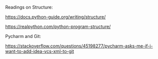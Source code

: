 Readings on Structure:

https://docs.python-guide.org/writing/structure/

https://realpython.com/python-program-structure/

Pycharm and Git:

https://stackoverflow.com/questions/45198277/pycharm-asks-me-if-i-want-to-add-idea-vcs-xml-to-git